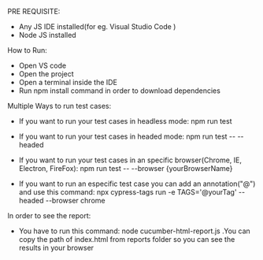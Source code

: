 PRE REQUISITE:
- Any JS IDE installed(for eg. Visual Studio Code )
- Node JS installed

How to Run:
- Open VS code
- Open the project
- Open a terminal inside the IDE
- Run npm install command in order to download dependencies

Multiple Ways to run test cases:
- If you want to run your test cases in headless mode: 
  npm run test

- If you want to run your test cases in headed mode: 
  npm run test -- --headed

- If you want to run your test cases in an specific browser(Chrome, IE, Electron, FireFox): 
  npm run test -- --browser {yourBrowserName}

- If you want to run an especific test case you can add an annotation("@") and use this command: 
  npx cypress-tags run -e TAGS='@yourTag' --headed --browser chrome

In order to see the report:
- You have to run this command: node cucumber-html-report.js .You can copy the path of index.html from reports folder so you can see the results in your browser
